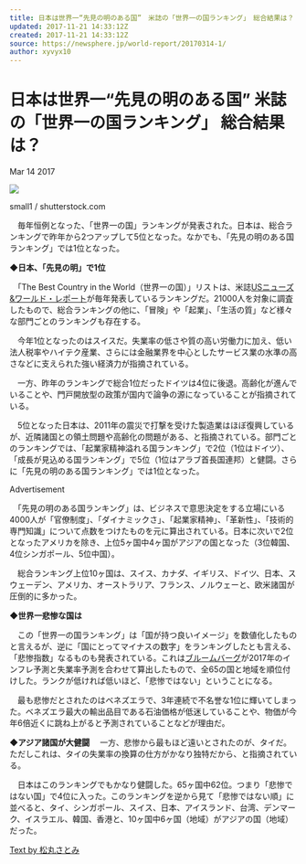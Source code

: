 ```yaml
---
title: 日本は世界一“先見の明のある国”　米誌の「世界一の国ランキング」　総合結果は？
updated: 2017-11-21 14:33:12Z
created: 2017-11-21 14:33:12Z
source: https://newsphere.jp/world-report/20170314-1/
author: xyvyx10
---
```


# 日本は世界一“先見の明のある国” 米誌の「世界一の国ランキング」 総合結果は？

 Mar 14 2017

![](../_resources/17d3d87e4e4c4d9c33d788ec2acedca7.jpg)

small1 / shutterstock.com

　毎年恒例となった、「世界一の国」ランキングが発表された。日本は、総合ランキングで昨年から2つアップして5位となった。なかでも、「先見の明のある国ランキング」では1位となった。

**◆日本、「先見の明」で1位**

　「The Best Country in the World（世界一の国）」リストは、米誌[USニューズ&ワールド・レポート](https://www.usnews.com/news/best-countries/overall-full-list)が毎年発表しているランキングだ。21000人を対象に調査したもので、総合ランキングの他に、「冒険」や「起業」、「生活の質」など様々な部門ごとのランキングも存在する。

　今年1位となったのはスイスだ。失業率の低さや質の高い労働力に加え、低い法人税率やハイテク産業、さらには金融業界を中心としたサービス業の水準の高さなどに支えられた強い経済力が指摘されている。

　一方、昨年のランキングで総合1位だったドイツは4位に後退。高齢化が進んでいることや、門戸開放型の政策が国内で論争の源になっていることが指摘されている。

　5位となった日本は、2011年の震災で打撃を受けた製造業はほぼ復興しているが、近隣諸国との領土問題や高齢化の問題がある、と指摘されている。部門ごとのランキングでは、「起業家精神溢れる国ランキング」で2位（1位はドイツ）、「成長が見込める国ランキング」で5位（1位はアラブ首長国連邦）と健闘。さらに「先見の明のある国ランキング」では1位となった。

Advertisement

　「先見の明のある国ランキング」は、ビジネスで意思決定をする立場にいる4000人が「官僚制度」、「ダイナミックさ」、「起業家精神」、「革新性」、「技術的専門知識」について点数をつけたものを元に算出されている。日本に次いで2位となったアメリカを除き、上位5ヶ国中4ヶ国がアジアの国となった（3位韓国、4位シンガポール、5位中国）。

　総合ランキング上位10ヶ国は、スイス、カナダ、イギリス、ドイツ、日本、スウェーデン、アメリカ、オーストラリア、フランス、ノルウェーと、欧米諸国が圧倒的に多かった。

**◆世界一悲惨な国は**

　この「世界一の国ランキング」は「国が持つ良いイメージ」を数値化したものと言えるが、逆に「国にとってマイナスの数字」をランキングしたとも言える、「悲惨指数」なるものも発表されている。これは[ブルームバーグ](https://www.bloomberg.com/news/articles/2017-03-03/these-countries-are-getting-more-miserable-this-year)が2017年のインフレ予測と失業率予測を合わせて算出したもので、全65の国と地域を順位付けした。ランクが低ければ低いほど、「悲惨ではない」ということになる。

　最も悲惨だとされたのはベネズエラで、3年連続で不名誉な1位に輝いてしまった。ベネズエラ最大の輸出品目である石油価格が低迷していることや、物価が今年6倍近くに跳ね上がると予測されていることなどが理由だ。

**◆アジア諸国が大健闘**
　一方、悲惨から最もほど遠いとされたのが、タイだ。ただしこれは、タイの失業率の換算の仕方がかなり独特だから、と指摘されている。

　日本はこのランキングでもかなり健闘した。65ヶ国中62位。つまり「悲惨ではない国」で4位に入った。このランキングを逆から見て「悲惨ではない順」に並べると、タイ、シンガポール、スイス、日本、アイスランド、台湾、デンマーク、イスラエル、韓国、香港と、10ヶ国中6ヶ国（地域）がアジアの国（地域）だった。

 [Text by 松丸さとみ](https://newsphere.jp/author/satomi-matsumaru/)